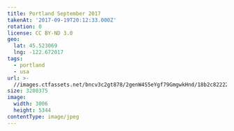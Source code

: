 ```yaml
---
title: Portland September 2017
takenAt: '2017-09-19T20:12:33.000Z'
rotation: 0
license: CC BY-ND 3.0
geo:
  lat: 45.523069
  lng: -122.672017
tags:
  - portland
  - usa
url: >-
  //images.ctfassets.net/bncv3c2gt878/2genW4S5eYgf79GmgwkHnd/18b2c8222248015499265130f7e1c74b/portland-september-2017_36607233314_o
size: 3280375
image:
  width: 3006
  height: 5344
contentType: image/jpeg
---
```



